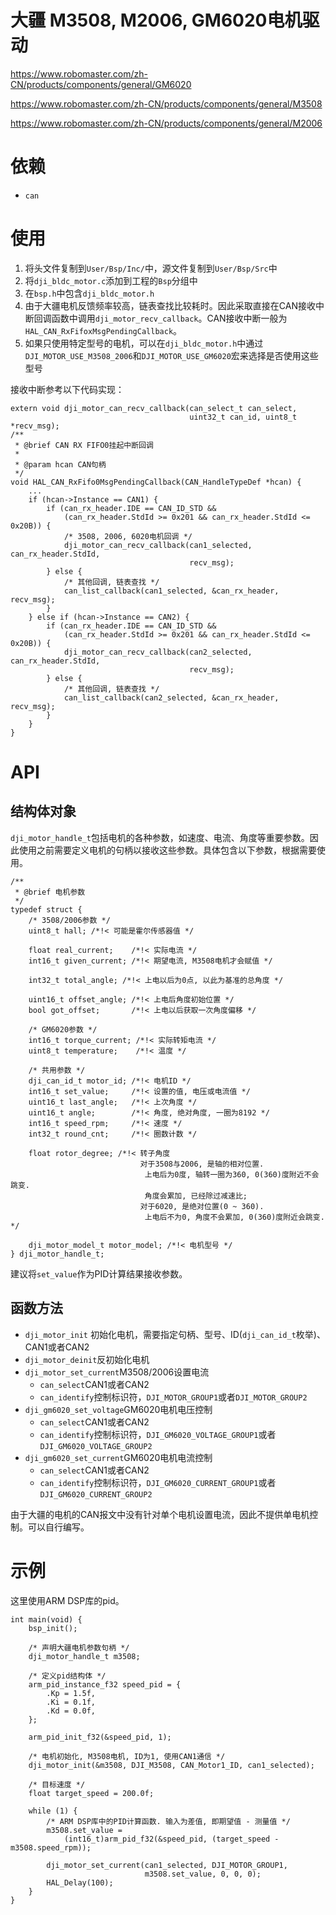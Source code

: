 # 大疆 M3508, M2006, GM6020电机驱动

https://www.robomaster.com/zh-CN/products/components/general/GM6020

https://www.robomaster.com/zh-CN/products/components/general/M3508

https://www.robomaster.com/zh-CN/products/components/general/M2006

# 依赖

- `can`

# 使用

1. 将头文件复制到`User/Bsp/Inc/`中，源文件复制到`User/Bsp/Src`中
2. 将`dji_bldc_motor.c`添加到工程的`Bsp`分组中
3. 在`bsp.h`中包含`dji_bldc_motor.h`
4. 由于大疆电机反馈频率较高，链表查找比较耗时。因此采取直接在CAN接收中断回调函数中调用`dji_motor_recv_callback`。CAN接收中断一般为`HAL_CAN_RxFifoxMsgPendingCallback`。
5. 如果只使用特定型号的电机，可以在`dji_bldc_motor.h`中通过`DJI_MOTOR_USE_M3508_2006`和`DJI_MOTOR_USE_GM6020`宏来选择是否使用这些型号
 
接收中断参考以下代码实现：

```
extern void dji_motor_can_recv_callback(can_select_t can_select,
                                        uint32_t can_id, uint8_t *recv_msg);
/**
 * @brief CAN RX FIFO0挂起中断回调
 *
 * @param hcan CAN句柄
 */
void HAL_CAN_RxFifo0MsgPendingCallback(CAN_HandleTypeDef *hcan) {
    ...
    if (hcan->Instance == CAN1) {
        if (can_rx_header.IDE == CAN_ID_STD &&
            (can_rx_header.StdId >= 0x201 && can_rx_header.StdId <= 0x20B)) {
            /* 3508, 2006, 6020电机回调 */
            dji_motor_can_recv_callback(can1_selected, can_rx_header.StdId,
                                        recv_msg);
        } else {
            /* 其他回调, 链表查找 */
            can_list_callback(can1_selected, &can_rx_header, recv_msg);
        }
    } else if (hcan->Instance == CAN2) {
        if (can_rx_header.IDE == CAN_ID_STD &&
            (can_rx_header.StdId >= 0x201 && can_rx_header.StdId <= 0x20B)) {
            dji_motor_can_recv_callback(can2_selected, can_rx_header.StdId,
                                        recv_msg);
        } else {
            /* 其他回调, 链表查找 */
            can_list_callback(can2_selected, &can_rx_header, recv_msg);
        }
    }
}

```

# API

## 结构体对象

`dji_motor_handle_t`包括电机的各种参数，如速度、电流、角度等重要参数。因此使用之前需要定义电机的句柄以接收这些参数。具体包含以下参数，根据需要使用。
```
/**
 * @brief 电机参数
 */
typedef struct {
    /* 3508/2006参数 */
    uint8_t hall; /*!< 可能是霍尔传感器值 */

    float real_current;    /*!< 实际电流 */
    int16_t given_current; /*!< 期望电流, M3508电机才会赋值 */

    int32_t total_angle; /*!< 上电以后为0点, 以此为基准的总角度 */

    uint16_t offset_angle; /*!< 上电后角度初始位置 */
    bool got_offset;       /*!< 上电以后获取一次角度偏移 */

    /* GM6020参数 */
    int16_t torque_current; /*!< 实际转矩电流 */
    uint8_t temperature;    /*!< 温度 */

    /* 共用参数 */
    dji_can_id_t motor_id; /*!< 电机ID */
    int16_t set_value;     /*!< 设置的值, 电压或电流值 */
    uint16_t last_angle;   /*!< 上次角度 */
    uint16_t angle;        /*!< 角度, 绝对角度, 一圈为8192 */
    int16_t speed_rpm;     /*!< 速度 */
    int32_t round_cnt;     /*!< 圈数计数 */

    float rotor_degree; /*!< 转子角度
                             对于3508与2006, 是轴的相对位置.
                              上电后为0度, 轴转一圈为360, 0(360)度附近不会跳变.
                              角度会累加, 已经除过减速比;
                             对于6020, 是绝对位置(0 ~ 360).
                              上电后不为0, 角度不会累加, 0(360)度附近会跳变. */

    dji_motor_model_t motor_model; /*!< 电机型号 */
} dji_motor_handle_t;
```

建议将`set_value`作为PID计算结果接收参数。

## 函数方法

- `dji_motor_init` 初始化电机，需要指定句柄、型号、ID(`dji_can_id_t`枚举)、CAN1或者CAN2
- `dji_motor_deinit`反初始化电机
- `dji_motor_set_current`M3508/2006设置电流
  - `can_select`CAN1或者CAN2
  - `can_identify`控制标识符，`DJI_MOTOR_GROUP1`或者`DJI_MOTOR_GROUP2`
- `dji_gm6020_set_voltage`GM6020电机电压控制
  - `can_select`CAN1或者CAN2
  - `can_identify`控制标识符，`DJI_GM6020_VOLTAGE_GROUP1`或者`DJI_GM6020_VOLTAGE_GROUP2`
- `dji_gm6020_set_current`GM6020电机电流控制
  - `can_select`CAN1或者CAN2
  - `can_identify`控制标识符，`DJI_GM6020_CURRENT_GROUP1`或者`DJI_GM6020_CURRENT_GROUP2`

由于大疆的电机的CAN报文中没有针对单个电机设置电流，因此不提供单电机控制。可以自行编写。

# 示例

这里使用ARM DSP库的pid。

```
int main(void) {
    bsp_init();

    /* 声明大疆电机参数句柄 */
    dji_motor_handle_t m3508;

    /* 定义pid结构体 */
    arm_pid_instance_f32 speed_pid = {
        .Kp = 1.5f,
        .Ki = 0.1f,
        .Kd = 0.0f,
    };

    arm_pid_init_f32(&speed_pid, 1);

    /* 电机初始化, M3508电机, ID为1, 使用CAN1通信 */
    dji_motor_init(&m3508, DJI_M3508, CAN_Motor1_ID, can1_selected);

    /* 目标速度 */
    float target_speed = 200.0f;

    while (1) {
        /* ARM DSP库中的PID计算函数. 输入为差值, 即期望值 - 测量值 */
        m3508.set_value =
            (int16_t)arm_pid_f32(&speed_pid, (target_speed - m3508.speed_rpm));

        dji_motor_set_current(can1_selected, DJI_MOTOR_GROUP1,
                              m3508.set_value, 0, 0, 0);
        HAL_Delay(100);
    }
}
```
